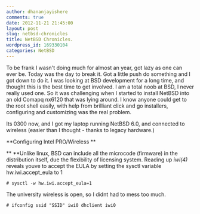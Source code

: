 ```yaml
---
author: dhananjayishere
comments: true
date: 2012-11-21 21:45:00
layout: post
slug: netbsd-chronicles
title: NetBSD Chronicles.
wordpress_id: 169330104
categories: NetBSD
---
```


To be frank I wasn't doing much for almost an year, got lazy as one can ever be. Today was the day to break it. Got a little push do something and I got down to do it. I was looking at BSD development for a long time, and thought this is the best time to get involved. I am a total noob at BSD, I never really used one. So it was challenging when I started to install NetBSD into an old Comapq nx6120 that was lying around. I know anyone could get to the root shell easily, with help from brilliant click and go installers, configuring and customizing was the real problem.

Its 0300 now, and I got my laptop running NetBSD 6.0, and connected to wireless (easier than I thought - thanks to legacy hardware.)

**Configuring Intel PRO/Wireless **

** **Unlike linux, BSD can include all the microcode (firmware) in the distribution itself, due the flexibility of licensing system. Reading up _iwi(4)_ reveals youve to accept the EULA by setting the sysctl variable hw.iwi.accept_eula to 1

```
# sysctl -w hw.iwi.accept_eula=1
```

The university wireless is open, so I didnt had to mess too much.

```
# ifconfig ssid "SSID" iwi0 dhclient iwi0
```